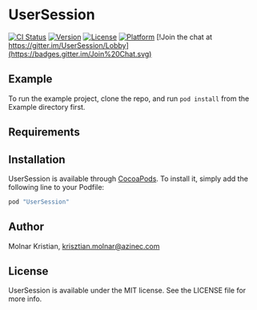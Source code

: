 # UserSession

[![CI Status](http://img.shields.io/travis/mkrisztian95/UserSession.svg?style=flat)](https://travis-ci.org/mkrisztian95/UserSession)
[![Version](https://img.shields.io/cocoapods/v/UserSession.svg?style=flat)](http://cocoapods.org/pods/UserSession)
[![License](https://img.shields.io/cocoapods/l/UserSession.svg?style=flat)](http://cocoapods.org/pods/UserSession)
[![Platform](https://img.shields.io/cocoapods/p/UserSession.svg?style=flat)](http://cocoapods.org/pods/UserSession)
[!Join the chat at https://gitter.im/UserSession/Lobby](https://badges.gitter.im/Join%20Chat.svg)
## Example

To run the example project, clone the repo, and run `pod install` from the Example directory first.

## Requirements

## Installation

UserSession is available through [CocoaPods](http://cocoapods.org). To install
it, simply add the following line to your Podfile:

```ruby
pod "UserSession"
```

## Author

Molnar Kristian, krisztian.molnar@azinec.com

## License

UserSession is available under the MIT license. See the LICENSE file for more info.
